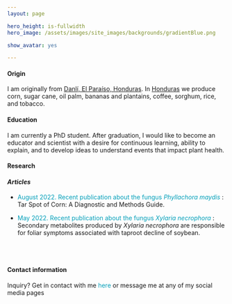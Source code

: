 ```yaml
---
layout: page

hero_height: is-fullwidth
hero_image: /assets/images/site_images/backgrounds/gradientBlue.png

show_avatar: yes

---
```


#### Origin
I am originally from [Danlí, El Paraíso, Honduras](https://www.google.com/maps/place/Danli,+Honduras/@14.0238048,-86.5912349,13z/data=!3m1!4b1!4m5!3m4!1s0x8f6e682d6789a60b:0x74cdede2bb676116!8m2!3d14.0410953!4d-86.5703554). In [Honduras](https://www.google.com/maps/place/Honduras/@15.1796059,-90.7063322,6z/data=!3m1!4b1!4m5!3m4!1s0x8f6a751a73b731cf:0x7ed1de82b6fb8264!8m2!3d15.199999!4d-86.241905) we produce corn, sugar cane, oil palm, bananas and plantains, coffee, sorghum, rice, and tobacco. 

#### Education
I am currently a PhD student. After graduation, I would like to become an educator and scientist with a desire for continuous learning, ability to explain, and to develop ideas to understand events that impact plant health.

#### Research

#### _Articles_
  
- <a href="https://doi.org/10.1094/PHP-04-22-0033-DG" target="_blank" style="text-decoration: none; color:#039fb9"> August 2022. Recent publication about the fungus _Phyllachora maydis_ </a>: Tar Spot of Corn: A Diagnostic and Methods Guide.  

- <a href="https://apsjournals.apsnet.org/doi/10.1094/PHP-03-22-0021-RS" target="_blank" style="text-decoration: none; color:#039fb9"> May 2022. Recent publication about the fungus _Xylaria necrophora_ </a>: Secondary metabolites produced by _Xylaria necrophora_ are responsible for foliar symptoms associated with taproot decline of soybean. 

<br><br>

#### Contact information
Inquiry? Get in contact with me <a href="mailto:josesolorzano689@gmail.com" style="text-decoration: none; color:#039fb9">here</a> or message me at any of my social media pages
